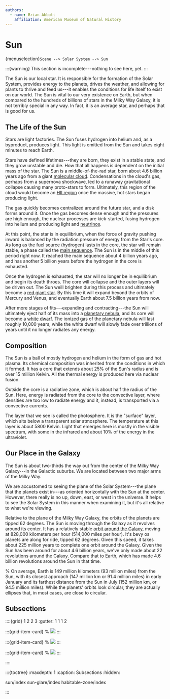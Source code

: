 ```yaml
---
authors:
  - name: Brian Abbott
    affiliation: American Museum of Natural History
---
```



# Sun

{menuselection}`Scene --> Solar System --> Sun`


:::{warning}
This section is incomplete---nothing to see here, yet.
:::


The Sun is our local star. It is responsible for the formation of the Solar System,  provides energy to the planets, drives the weather, and allowing for plants to thrive and feed us---it enables the conditions for life itself to exist on our world. The Sun is vital to our very existence on Earth, but when compared to the hundreds of billions of stars in the Milky Way Galaxy, it is not terribly special in any way. In fact, it is an average star, and perhaps that is good for us.



## The Life of the Sun

Stars are light factories. The Sun fuses hydrogen into helium and, as a byproduct, produces light. This light is emitted from the Sun and takes eight minutes to reach Earth. 

Stars have defined lifetimes---they are born, they exist in a stable state, and they grow unstable and die. How that all happens is dependent on the initial mass of the star. The Sun is a middle-of-the-rad star, born about 4.6 billion years ago from a giant [molecular cloud](https://en.wikipedia.org/wiki/Molecular_cloud). Condensations in the cloud's gas, perhaps from a supernova shockwave, led to a runaway gravitational collapse causing many proto-stars to form. Ultimately, this region of the cloud would become an [HII region](../../milky-way/nebulae/HII-regions/index) once the massive, hot stars began producing light. 

The gas quickly becomes centralized around the future star, and a disk forms around it. Once the gas becomes dense enough and the pressures are high enough, the nuclear processes are kick-started, fusing hydrogen into helium and producing light and [neutrinos](https://en.wikipedia.org/wiki/Neutrino). 

At this point, the star is in equilibrium, when the force of gravity pushing inward is balanced by the radiation pressure of energy from the Star's core. As long as the fuel source (hydrogen) lasts in the core, the star will remain stable, a phase called the [main sequence](https://en.wikipedia.org/wiki/Main_sequence). The Sun is in the middle of this period right now. It reached the main sequence about 4 billion years ago, and has another 5 billion years before the hydrogen in the core is exhausted.

Once the hydrogen is exhausted, the star will no longer be in equilibrium and begin its death throes. The core will collapse and the outer layers will be driven out. The Sun weill brighten during this process and ultimately become a [red giant star](https://en.wikipedia.org/wiki/Red_giant). By this time it will expand beyond the orbits of Mercury and Venus, and eventually Earth about 7.5 billion years from now.

After more stages of fits---expanding and contracting---the Sun will ultimately eject half of its mass into a [planetary nebula](../../milky-way/nebulae/planetary-nebulae/index), and its core will become a [white dwarf](../../milky-way/stellar-remnants/white-dwarfs/index). The ionized gas of the planetary nebula will last roughly 10,000 years, while the white dwarf will slowly fade over trillions of years until it no longer radiates any energy.



## Composition

The Sun is a ball of mostly hydrogen and helium in the form of gas and hot plasma. Its chemical composition was inherited from the conditions in which it formed. It has a core that extends about 25% of the Sun's radius and is over 15 million Kelvin. All the thermal energy is produced here via nuclear fusion.

Outside the core is a radiative zone, which is about half the radius of the Sun. Here, energy is radiated from the core to the convective layer, where densities are too low to radiate energy and it, instead, is transported via a convective currents. 

The layer that we see is called the photosphere. It is the "surface" layer, which sits below a transparent solar atmosphere. The temperature at this layer is about 5800 Kelvin. Light that emerges here is mostly in the visible spectrum, with some in the infrared and about 10% of the energy in the ultraviolet.




## Our Place in the Galaxy

The Sun is about two-thirds the way out from the center of the Milky Way Galaxy---in the Galactic suburbs. We are located between two major arms of the Milky Way.

We are accustomed to seeing the plane of the Solar System---the plane that the planets exist in---as oriented horizontally with the Sun at the center. However, there really is no up, down, east, or west in the universe. It helps to see the Solar System in this manner when examining it, but it's all relative to what we're viewing.

Relative to the plane of the Milky Way Galaxy, the orbits of the planets are tipped 62 degrees. The Sun is moving through the Galaxy as it revolves around its center. It has a relatively stable [orbit around the Galaxy](../../milky-way/stars/star-orbits/index), moving at 828,000 kilometers per hour (514,000 miles per hour). It's bevy os planets are along for ride, tipped 62 degrees. Given this speed, it takes about 225 million years to complete one orbit around the Galaxy. Given the Sun has been around for about 4.6 billion years, we've only made about 22 revolutions around the Galaxy. Compare that to Earth, which has made 4.6 billion revolutions around the Sun in that time.





% On average, Earth is 149 million kilometers (93 million miles) from the Sun, with its closest approach (147 million km or 91.4 million miles) in early January and its farthest distance from the Sun in July (152 million km, or 94.5 million miles). While the planets' orbits look circular, they are actually ellipses that, in most cases, are close to circular.


## Subsections

::::{grid} 1 2 2 3
:gutter: 1 1 1 2

:::{grid-item-card} [](./sun/index)
% ![](.png)
:::

:::{grid-item-card} [](./sun-glare/index)
% ![](.png)
:::

:::{grid-item-card} [](./habitable-zone/index)
% ![](.png)
:::

::::

:::{toctree}
:maxdepth: 1
:caption: Subsections
:hidden:

sun/index
sun-glare/index
habitable-zone/index

:::

